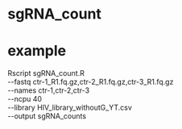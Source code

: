 # sgRNA_count

# example
Rscript sgRNA_count.R \
  --fastq ctr-1_R1.fq.gz,ctr-2_R1.fq.gz,ctr-3_R1.fq.gz \
  --names ctr-1,ctr-2,ctr-3 \
  --ncpu 40 \
  --library HIV_library_withoutG_YT.csv \
  --output sgRNA_counts
